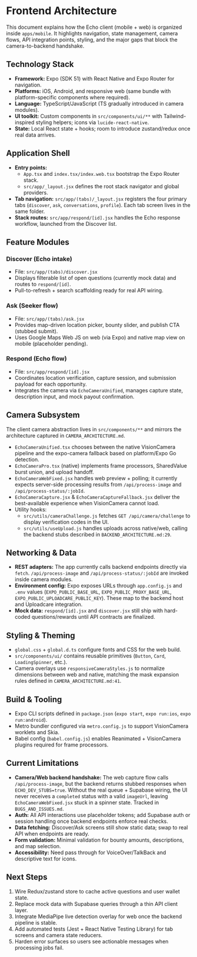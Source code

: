 # Frontend Architecture

This document explains how the Echo client (mobile + web) is organized inside `apps/mobile`. It highlights navigation, state management, camera flows, API integration points, styling, and the major gaps that block the camera-to-backend handshake.

## Technology Stack
- **Framework:** Expo (SDK 51) with React Native and Expo Router for navigation.
- **Platforms:** iOS, Android, and responsive web (same bundle with platform-specific components where required).
- **Language:** TypeScript/JavaScript (TS gradually introduced in camera modules).
- **UI toolkit:** Custom components in `src/components/ui/**` with Tailwind-inspired styling helpers; icons via `lucide-react-native`.
- **State:** Local React state + hooks; room to introduce zustand/redux once real data arrives.

## Application Shell
- **Entry points:**
  - `App.tsx` and `index.tsx/index.web.tsx` bootstrap the Expo Router stack.
  - `src/app/_layout.jsx` defines the root stack navigator and global providers.
- **Tab navigation:** `src/app/(tabs)/_layout.jsx` registers the four primary tabs (`discover`, `ask`, `conversations`, `profile`). Each tab screen lives in the same folder.
- **Stack routes:** `src/app/respond/[id].jsx` handles the Echo response workflow, launched from the Discover list.

## Feature Modules
### Discover (Echo intake)
- File: `src/app/(tabs)/discover.jsx`
- Displays filterable list of open questions (currently mock data) and routes to `respond/[id]`.
- Pull-to-refresh + search scaffolding ready for real API wiring.

### Ask (Seeker flow)
- File: `src/app/(tabs)/ask.jsx`
- Provides map-driven location picker, bounty slider, and publish CTA (stubbed submit).
- Uses Google Maps Web JS on web (via Expo) and native map view on mobile (placeholder pending).

### Respond (Echo flow)
- File: `src/app/respond/[id].jsx`
- Coordinates location verification, capture session, and submission payload for each opportunity.
- Integrates the camera via `EchoCameraUnified`, manages capture state, description input, and mock payout confirmation.

## Camera Subsystem
The client camera abstraction lives in `src/components/**` and mirrors the architecture captured in `CAMERA_ARCHITECTURE.md`.

- `EchoCameraUnified.tsx` chooses between the native VisionCamera pipeline and the expo-camera fallback based on platform/Expo Go detection.
- `EchoCameraPro.tsx` (native) implements frame processors, SharedValue burst union, and upload handoff.
- `EchoCameraWebFixed.jsx` handles web preview + polling; it currently expects server-side processing results from `/api/process-image` and `/api/process-status/:jobId`.
- `EchoCameraCapture.jsx` & `EchoCameraCaptureFallback.jsx` deliver the best-available experience when VisionCamera cannot load.
- Utility hooks:
  - `src/utils/cameraChallenge.js` fetches `GET /api/camera/challenge` to display verification codes in the UI.
  - `src/utils/useUpload.js` handles uploads across native/web, calling the backend stubs described in `BACKEND_ARCHITECTURE.md:29`.

## Networking & Data
- **REST adapters:** The app currently calls backend endpoints directly via `fetch`. `/api/process-image` and `/api/process-status/:jobId` are invoked inside camera modules.
- **Environment config:** Expo exposes URLs through `app.config.js` and `.env` values (`EXPO_PUBLIC_BASE_URL`, `EXPO_PUBLIC_PROXY_BASE_URL`, `EXPO_PUBLIC_UPLOADCARE_PUBLIC_KEY`). These map to the backend host and Uploadcare integration.
- **Mock data:** `respond/[id].jsx` and `discover.jsx` still ship with hard-coded questions/rewards until API contracts are finalized.

## Styling & Theming
- `global.css` + `global.d.ts` configure fonts and CSS for the web build.
- `src/components/ui/` contains reusable primitives (`Button`, `Card`, `LoadingSpinner`, etc.).
- Camera overlays use `responsiveCameraStyles.js` to normalize dimensions between web and native, matching the mask expansion rules defined in `CAMERA_ARCHITECTURE.md:41`.

## Build & Tooling
- Expo CLI scripts defined in `package.json` (`expo start`, `expo run:ios`, `expo run:android`).
- Metro bundler configured via `metro.config.js` to support VisionCamera worklets and Skia.
- Babel config (`babel.config.js`) enables Reanimated + VisionCamera plugins required for frame processors.

## Current Limitations
- **Camera/Web backend handshake:** The web capture flow calls `/api/process-image`, but the backend returns stubbed responses when `ECHO_DEV_STUBS=true`. Without the real queue + Supabase wiring, the UI never receives a `completed` status with a valid `imageUrl`, leaving `EchoCameraWebFixed.jsx` stuck in a spinner state. Tracked in `BUGS_AND_ISSUES.md`.
- **Auth:** All API interactions use placeholder tokens; add Supabase auth or session handling once backend endpoints enforce real checks.
- **Data fetching:** Discover/Ask screens still show static data; swap to real API when endpoints are ready.
- **Form validation:** Minimal validation for bounty amounts, descriptions, and map selection.
- **Accessibility:** Need pass through for VoiceOver/TalkBack and descriptive text for icons.

## Next Steps
1. Wire Redux/zustand store to cache active questions and user wallet state.
2. Replace mock data with Supabase queries through a thin API client layer.
3. Integrate MediaPipe live detection overlay for web once the backend pipeline is stable.
4. Add automated tests (Jest + React Native Testing Library) for tab screens and camera state reducers.
5. Harden error surfaces so users see actionable messages when processing jobs fail.
